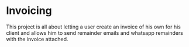 # Invoicing
This project is all about letting a user create an invoice of his own for his client and allows him to send remainder emails and whatsapp remainders with the invoice attached. 
